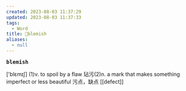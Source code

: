 ```yaml
---
created: 2023-08-03 11:37:29
updated: 2023-08-03 11:37:33
tags:
  - Word
title: 📖blemish
aliases:
  - null
---
```


<pre><strong>blemish</strong></pre>
['blɛmɪʃ]
(1)v. to spoil by a flaw 玷污(2)n. a mark that makes something imperfect or less beautiful 污点，缺点
[[defect]]

